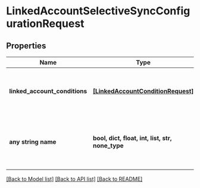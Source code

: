 # LinkedAccountSelectiveSyncConfigurationRequest

## Properties

| Name                          | Type                                                                    | Description                                                        | Notes      |
| ----------------------------- | ----------------------------------------------------------------------- | ------------------------------------------------------------------ | ---------- |
| **linked_account_conditions** | [**[LinkedAccountConditionRequest]**](LinkedAccountConditionRequest.md) | The conditions belonging to a selective sync.                      |
| **any string name**           | **bool, dict, float, int, list, str, none_type**                        | any string name can be used but the value must be the correct type | [optional] |

[[Back to Model list]](../README.md#documentation-for-models) [[Back to API list]](../README.md#documentation-for-api-endpoints) [[Back to README]](../README.md)
